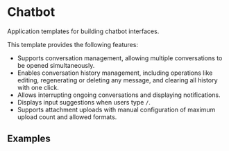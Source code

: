 # Chatbot

Application templates for building chatbot interfaces.

This template provides the following features:

- Supports conversation management, allowing multiple conversations to be opened simultaneously.
- Enables conversation history management, including operations like editing, regenerating or deleting any message, and clearing all history with one click.
- Allows interrupting ongoing conversations and displaying notifications.
- Displays input suggestions when users type `/`.
- Supports attachment uploads with manual configuration of maximum upload count and allowed formats.

## Examples

<demo name="app" position="bottom" collapsible="true"></demo>
